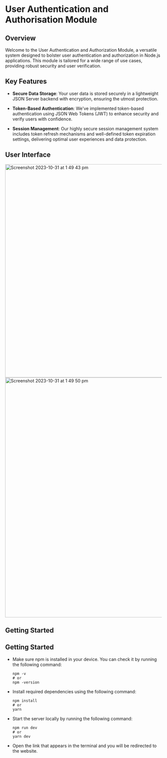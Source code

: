 # User Authentication and Authorisation Module

## Overview
Welcome to the User Authentication and Authorization Module, a versatile system designed to bolster user authentication and authorization in Node.js applications. This module is tailored for a wide range of use cases, providing robust security and user verification.

## Key Features
- **Secure Data Storage**: Your user data is stored securely in a lightweight JSON Server backend with encryption, ensuring the utmost protection.
- **Token-Based Authentication**: We've implemented token-based authentication using JSON Web Tokens (JWT) to enhance security and verify users with confidence.

- **Session Management**: Our highly secure session management system includes token refresh mechanisms and well-defined token expiration settings, delivering optimal user experiences and data protection.

## User Interface
<img width="686" alt="Screenshot 2023-10-31 at 1 49 43 pm" src="https://github.com/JingyuChen0116/User_Authentication/assets/102499110/5ce6ceed-4361-45e2-9307-7f235c0a27f7">
<img width="772" alt="Screenshot 2023-10-31 at 1 49 50 pm" src="https://github.com/JingyuChen0116/User_Authentication/assets/102499110/9746377a-a569-48ff-a4b2-d4ef3336946d">

## Getting Started
## Getting Started
- Make sure npm is installed in your device. You can check it by running the following command:
  ```
  npm -v
  # or
  npm -version
  ```
- Install required dependencies using the following command:
  ```
  npm install
  # or
  yarn
  ```
- Start the server locally by running the following command:
  ```
  npm run dev
  # or
  yarn dev
  ```
- Open the link that appears in the terminal and you will be redirected to the website.
